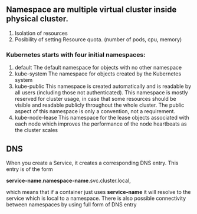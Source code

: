 ## Namespace are multiple virtual cluster inside physical cluster.
1. Isolation of resources
2. Posibility of setting Resource quota. (number of pods, cpu, memory)

### Kubernetes starts with four initial namespaces:
1. default
	 The default namespace for objects with no other namespace
2. kube-system
	The namespace for objects created by the Kubernetes system
3. kube-public
	This namespace is created automatically and is readable by all users (including those not authenticated).
 	This namespace is mostly reserved for cluster usage, in case that some resources should be visible and readable publicly throughout the whole cluster. The public aspect of this namespace is only a convention, not a requirement.
4. kube-node-lease
	This namespace for the lease objects associated with each node which improves the performance of the node heartbeats as the cluster scales

## DNS

When you create a Service, it creates a corresponding DNS entry.
This entry is of the form 

**service-name**.**namespace-name**.svc.cluster.local,

which means that if a container just uses **service-name** it will resolve to the service which is local to a namespace.
There is also possible connectivity between namespaces by using full form of DNS entry

